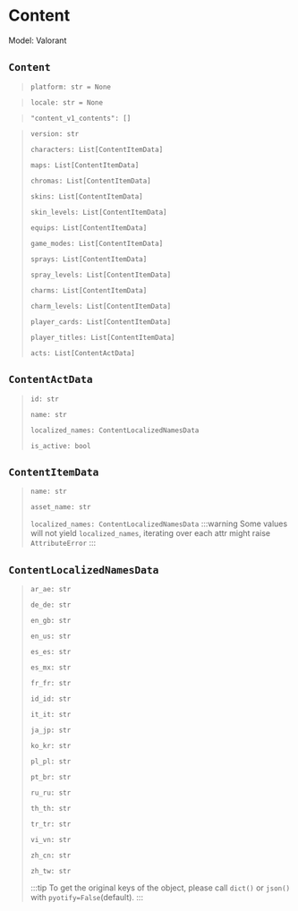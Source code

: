 # Content
Model: Valorant

## `Content` <Badge text="Pyot Core" vertical="middle"/> <Badge text="GET" vertical="middle"/>
>`platform: str = None` <Badge text="param" type="warning" vertical="middle"/>

>`locale: str = None` <Badge text="query" type="error" vertical="middle"/>

>`"content_v1_contents": []` <Badge text="endpoint" type="error" vertical="middle"/>

>`version: str`
>
>`characters: List[ContentItemData]`
>
>`maps: List[ContentItemData]`
>
>`chromas: List[ContentItemData]`
>
>`skins: List[ContentItemData]`
>
>`skin_levels: List[ContentItemData]`
>
>`equips: List[ContentItemData]`
>
>`game_modes: List[ContentItemData]`
>
>`sprays: List[ContentItemData]`
>
>`spray_levels: List[ContentItemData]`
>
>`charms: List[ContentItemData]`
>
>`charm_levels: List[ContentItemData]`
>
>`player_cards: List[ContentItemData]`
>
>`player_titles: List[ContentItemData]`
>
>`acts: List[ContentActData]`

## `ContentActData` <Badge text="Pyot Static" vertical="middle"/>
>`id: str`
>
>`name: str`
>
>`localized_names: ContentLocalizedNamesData`
>
>`is_active: bool`

## `ContentItemData` <Badge text="Pyot Static" vertical="middle"/>
>`name: str`
>
>`asset_name: str`
>
>`localized_names: ContentLocalizedNamesData`
> :::warning
> Some values will not yield `localized_names`, iterating over each attr might raise `AttributeError`
> :::

## `ContentLocalizedNamesData` <Badge text="Pyot Static" vertical="middle"/>
>`ar_ae: str`
>
>`de_de: str`
>
>`en_gb: str`
>
>`en_us: str`
>
>`es_es: str`
>
>`es_mx: str`
>
>`fr_fr: str`
>
>`id_id: str`
>
>`it_it: str`
>
>`ja_jp: str`
>
>`ko_kr: str`
>
>`pl_pl: str`
>
>`pt_br: str`
>
>`ru_ru: str`
>
>`th_th: str`
>
>`tr_tr: str`
>
>`vi_vn: str`
>
>`zh_cn: str`
>
>`zh_tw: str`
>
>:::tip
>To get the original keys of the object, please call `dict()` or `json()` with `pyotify=False`(default).
>:::
